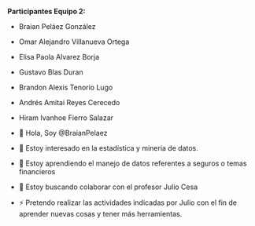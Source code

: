 **Participantes Equipo 2:**

- Braian Peláez González
- Omar Alejandro Villanueva Ortega
- Elisa Paola Alvarez Borja
- Gustavo Blas Duran
- Brandon Alexis Tenorio Lugo
- Andrés Amitai Reyes Cerecedo
- Hiram Ivanhoe Fierro Salazar





- 👋 Hola, Soy @BraianPelaez
- 👀 Estoy interesado en la estadística y mineria de datos.
- 🌱 Estoy aprendiendo el manejo de datos referentes a seguros o temas financieros
- 💞️ Estoy buscando colaborar con el profesor Julio Cesa
- ⚡ Pretendo realizar las actividades indicadas por Julio con el fin de aprender nuevas cosas y tener más herramientas.

<!---
BraianPelaez/BraianPelaez is a ✨ special ✨ repository because its `README.md` (this file) appears on your GitHub profile.
You can click the Preview link to take a look at your changes.
--->


